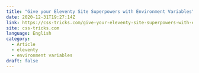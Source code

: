 ```yaml
---
title: "Give your Eleventy Site Superpowers with Environment Variables"
date: 2020-12-31T19:27:14Z
link: https://css-tricks.com/give-your-eleventy-site-superpowers-with-environment-variables/?utm_medium=RSS&utm_source=news.12bit.vn
site: css-tricks.com
language: English
category:
  - Article
  - eleventy
  - environment variables
draft: false
---
```

